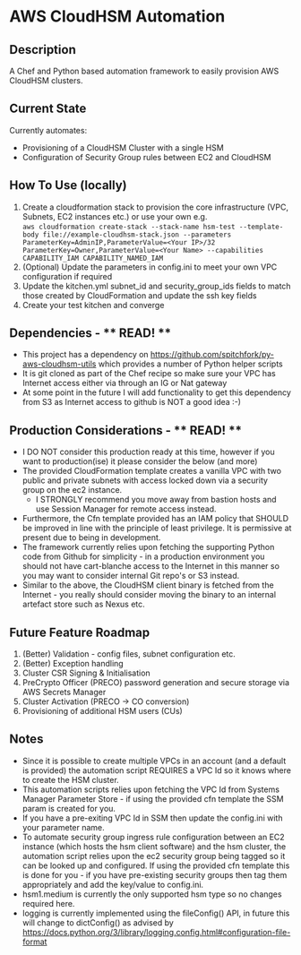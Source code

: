 # AWS CloudHSM Automation

## Description
A Chef and Python based automation framework to easily provision AWS CloudHSM clusters.

## Current State
Currently automates:

- Provisioning of a CloudHSM Cluster with a single HSM
- Configuration of Security Group rules between EC2 and CloudHSM

## How To Use (locally)
1. Create a cloudformation stack to provision the core infrastructure (VPC, Subnets, EC2 instances etc.) or use your own e.g.  
`aws cloudformation create-stack --stack-name hsm-test --template-body file://example-cloudhsm-stack.json --parameters ParameterKey=AdminIP,ParameterValue=<Your IP>/32 ParameterKey=Owner,ParameterValue=<Your Name> --capabilities CAPABILITY_IAM CAPABILITY_NAMED_IAM`
2. (Optional) Update the parameters in config.ini to meet your own VPC configuration if required
3. Update the kitchen.yml subnet_id and security_group_ids fields to match those created by CloudFormation and update the ssh key fields
4. Create your test kitchen and converge

## Dependencies - ** READ! **
- This project has a dependency on https://github.com/spitchfork/py-aws-cloudhsm-utils which provides a number of Python helper scripts
- It is git cloned as part of the Chef recipe so make sure your VPC has Internet access either via through an IG or Nat gateway
- At some point in the future I will add functionality to get this dependency from S3 as Internet access to github is NOT a good idea :-)

## Production Considerations - ** READ! **
- I DO NOT consider this production ready at this time, however if you want to production(ise) it please consider the below (and more) 
- The provided CloudFormation template creates a vanilla VPC with two public and private subnets with access locked down via a security group on the ec2 instance.
    - I STRONGLY recommend you move away from bastion hosts and use Session Manager for remote access instead.
- Furthermore, the Cfn template provided has an IAM policy that SHOULD be improved in line with the principle of least privilege.  It is permissive at present due to being in development.
- The framework currently relies upon fetching the supporting Python code from Github for simplicity - in a production environment you should not have cart-blanche access to the Internet in this manner so you may want to consider internal Git repo's or S3 instead.
- Similar to the above, the CloudHSM client binary is fetched from the Internet - you really should consider moving the binary to an internal artefact store such as Nexus etc.

## Future Feature Roadmap
1. (Better) Validation - config files, subnet configuration etc.
2. (Better) Exception handling
3. Cluster CSR Signing & Initialisation
4. PreCrypto Officer (PRECO) password generation and secure storage via AWS Secrets Manager
5. Cluster Activation (PRECO -> CO conversion)
6. Provisioning of additional HSM users (CUs)

## Notes
- Since it is possible to create multiple VPCs in an account (and a default is provided) the automation script REQUIRES a VPC Id so it knows where to create the HSM cluster.
- This automation scripts relies upon fetching the VPC Id from Systems Manager Parameter Store - if using the provided cfn template the SSM param is created for you.
- If you have a pre-exiting VPC Id in SSM then update the config.ini with your parameter name.
- To automate security group ingress rule configuration between an EC2 instance (which hosts the hsm client software) and the hsm cluster, the automation script relies upon the ec2 security group being tagged so it can be looked up and configured. If using the provided cfn template this is done for you - if you have pre-existing security groups then tag them appropriately and add the key/value to config.ini.
- hsm1.medium is currently the only supported hsm type so no changes required here.
- logging is currently implemented using the fileConfig() API, in future this will change to dictConfig() as advised by https://docs.python.org/3/library/logging.config.html#configuration-file-format
